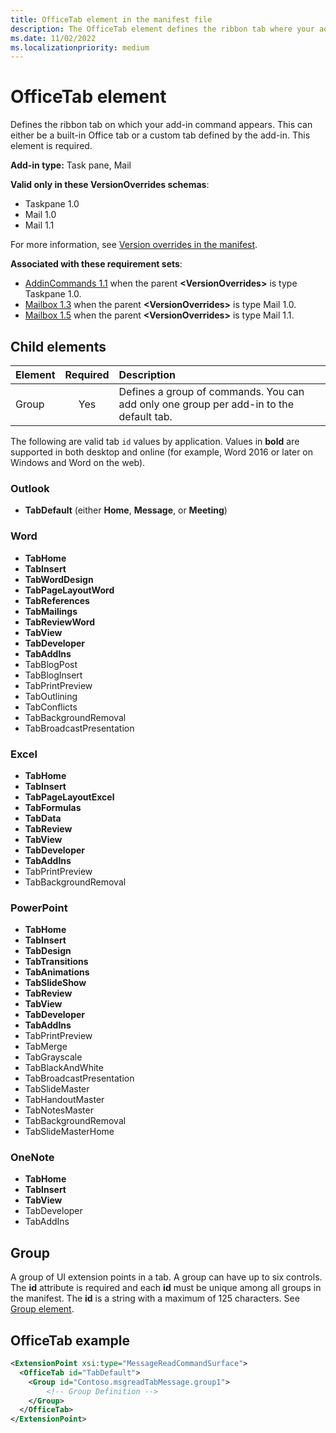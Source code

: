 ```yaml
---
title: OfficeTab element in the manifest file
description: The OfficeTab element defines the ribbon tab where your add-in command appears.
ms.date: 11/02/2022
ms.localizationpriority: medium
---
```


# OfficeTab element

Defines the ribbon tab on which your add-in command appears. This can either be a built-in Office tab or a custom tab defined by the add-in. This element is required.

**Add-in type:** Task pane, Mail

**Valid only in these VersionOverrides schemas**:

- Taskpane 1.0
- Mail 1.0
- Mail 1.1

For more information, see [Version overrides in the manifest](/office/dev/add-ins/develop/add-in-manifests#version-overrides-in-the-manifest).

**Associated with these requirement sets**:

- [AddinCommands 1.1](../requirement-sets/common/add-in-commands-requirement-sets.md) when the parent **\<VersionOverrides\>** is type Taskpane 1.0.
- [Mailbox 1.3](../requirement-sets/outlook/requirement-set-1.3/outlook-requirement-set-1.3.md) when the parent **\<VersionOverrides\>** is type Mail 1.0.
- [Mailbox 1.5](../requirement-sets/outlook/requirement-set-1.5/outlook-requirement-set-1.5.md) when the parent **\<VersionOverrides\>** is type Mail 1.1.

## Child elements

|  Element |  Required  |  Description  |
|:-----|:-----:|:-----|
|  Group      | Yes |  Defines a group of commands. You can add only one group per add-in to the default tab.  |

The following are valid tab `id` values by application. Values in **bold** are supported in both desktop and online (for example, Word 2016 or later on Windows and Word on the web).

### Outlook

- **TabDefault** (either **Home**, **Message**, or **Meeting**)

### Word

- **TabHome**
- **TabInsert**
- **TabWordDesign**
- **TabPageLayoutWord**
- **TabReferences**
- **TabMailings**
- **TabReviewWord**
- **TabView**
- **TabDeveloper**
- **TabAddIns**
- TabBlogPost
- TabBlogInsert
- TabPrintPreview
- TabOutlining
- TabConflicts
- TabBackgroundRemoval
- TabBroadcastPresentation

### Excel

- **TabHome**
- **TabInsert**
- **TabPageLayoutExcel**
- **TabFormulas**
- **TabData**
- **TabReview**
- **TabView**
- **TabDeveloper**
- **TabAddIns**
- TabPrintPreview
- TabBackgroundRemoval

### PowerPoint

- **TabHome**
- **TabInsert**
- **TabDesign**
- **TabTransitions**
- **TabAnimations**
- **TabSlideShow**
- **TabReview**
- **TabView**
- **TabDeveloper**
- **TabAddIns**
- TabPrintPreview
- TabMerge
- TabGrayscale
- TabBlackAndWhite
- TabBroadcastPresentation
- TabSlideMaster
- TabHandoutMaster
- TabNotesMaster
- TabBackgroundRemoval
- TabSlideMasterHome

### OneNote

- **TabHome**
- **TabInsert**
- **TabView**
- TabDeveloper
- TabAddIns

## Group

A group of UI extension points in a tab. A group can have up to six controls. The **id** attribute is required and each **id** must be unique among all groups in the manifest. The **id** is a string with a maximum of 125 characters. See [Group element](group.md).

## OfficeTab example

```xml
<ExtensionPoint xsi:type="MessageReadCommandSurface">
  <OfficeTab id="TabDefault">
    <Group id="Contoso.msgreadTabMessage.group1">
        <!-- Group Definition -->
    </Group>
  </OfficeTab>
</ExtensionPoint>
```

